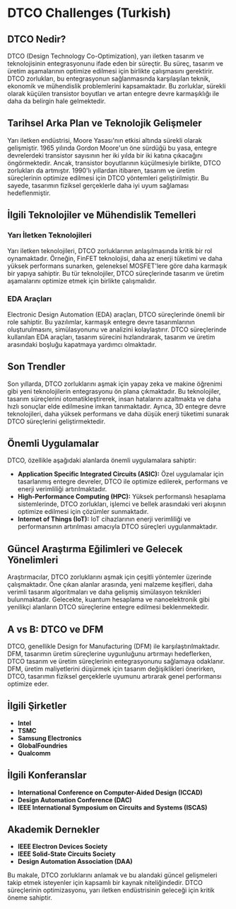 # DTCO Challenges (Turkish)

## DTCO Nedir?

DTCO (Design Technology Co-Optimization), yarı iletken tasarım ve teknolojisinin entegrasyonunu ifade eden bir süreçtir. Bu süreç, tasarım ve üretim aşamalarının optimize edilmesi için birlikte çalışmasını gerektirir. DTCO zorlukları, bu entegrasyonun sağlanmasında karşılaşılan teknik, ekonomik ve mühendislik problemlerini kapsamaktadır. Bu zorluklar, sürekli olarak küçülen transistor boyutları ve artan entegre devre karmaşıklığı ile daha da belirgin hale gelmektedir.

## Tarihsel Arka Plan ve Teknolojik Gelişmeler

Yarı iletken endüstrisi, Moore Yasası'nın etkisi altında sürekli olarak gelişmiştir. 1965 yılında Gordon Moore'un öne sürdüğü bu yasa, entegre devrelerdeki transistor sayısının her iki yılda bir iki katına çıkacağını öngörmektedir. Ancak, transistor boyutlarının küçülmesiyle birlikte, DTCO zorlukları da artmıştır. 1990'lı yıllardan itibaren, tasarım ve üretim süreçlerinin optimize edilmesi için DTCO yöntemleri geliştirilmiştir. Bu sayede, tasarımın fiziksel gerçeklerle daha iyi uyum sağlaması hedeflenmiştir.

## İlgili Teknolojiler ve Mühendislik Temelleri

### Yarı İletken Teknolojileri

Yarı iletken teknolojileri, DTCO zorluklarının anlaşılmasında kritik bir rol oynamaktadır. Örneğin, FinFET teknolojisi, daha az enerji tüketimi ve daha yüksek performans sunarken, geleneksel MOSFET'lere göre daha karmaşık bir yapıya sahiptir. Bu tür teknolojiler, DTCO süreçlerinde tasarım ve üretim aşamalarını optimize etmek için birlikte çalışmalıdır.

### EDA Araçları

Electronic Design Automation (EDA) araçları, DTCO süreçlerinde önemli bir role sahiptir. Bu yazılımlar, karmaşık entegre devre tasarımlarının oluşturulmasını, simülasyonunu ve analizini kolaylaştırır. DTCO süreçlerinde kullanılan EDA araçları, tasarım sürecini hızlandırarak, tasarım ve üretim arasındaki boşluğu kapatmaya yardımcı olmaktadır.

## Son Trendler

Son yıllarda, DTCO zorluklarını aşmak için yapay zeka ve makine öğrenimi gibi yeni teknolojilerin entegrasyonu ön plana çıkmaktadır. Bu teknolojiler, tasarım süreçlerini otomatikleştirerek, insan hatalarını azaltmakta ve daha hızlı sonuçlar elde edilmesine imkan tanımaktadır. Ayrıca, 3D entegre devre teknolojileri, daha yüksek performans ve daha düşük enerji tüketimi sunarak DTCO süreçlerini geliştirmektedir.

## Önemli Uygulamalar

DTCO, özellikle aşağıdaki alanlarda önemli uygulamalara sahiptir:

- **Application Specific Integrated Circuits (ASIC):** Özel uygulamalar için tasarlanmış entegre devreler, DTCO ile optimize edilerek, performans ve enerji verimliliği artırılmaktadır.
- **High-Performance Computing (HPC):** Yüksek performanslı hesaplama sistemlerinde, DTCO zorlukları, işlemci ve bellek arasındaki veri akışının optimize edilmesi için çözümler sunmaktadır.
- **Internet of Things (IoT):** IoT cihazlarının enerji verimliliği ve performansının artırılması amacıyla DTCO süreçleri uygulanmaktadır.

## Güncel Araştırma Eğilimleri ve Gelecek Yönelimleri

Araştırmacılar, DTCO zorluklarını aşmak için çeşitli yöntemler üzerinde çalışmaktadır. Öne çıkan alanlar arasında, yeni malzeme keşifleri, daha verimli tasarım algoritmaları ve daha gelişmiş simülasyon teknikleri bulunmaktadır. Gelecekte, kuantum hesaplama ve nanoelektronik gibi yenilikçi alanların DTCO süreçlerine entegre edilmesi beklenmektedir.

## A vs B: DTCO ve DFM

DTCO, genellikle Design for Manufacturing (DFM) ile karşılaştırılmaktadır. DFM, tasarımın üretim süreçlerine uygunluğunu artırmayı hedeflerken, DTCO tasarım ve üretim süreçlerinin entegrasyonunu sağlamaya odaklanır. DFM, üretim maliyetlerini düşürmek için tasarım değişiklikleri önerirken, DTCO, tasarımın fiziksel gerçeklerle uyumunu artırarak genel performansı optimize eder.

## İlgili Şirketler

- **Intel**
- **TSMC**
- **Samsung Electronics**
- **GlobalFoundries**
- **Qualcomm**

## İlgili Konferanslar

- **International Conference on Computer-Aided Design (ICCAD)**
- **Design Automation Conference (DAC)**
- **IEEE International Symposium on Circuits and Systems (ISCAS)**

## Akademik Dernekler

- **IEEE Electron Devices Society**
- **IEEE Solid-State Circuits Society**
- **Design Automation Association (DAA)**

Bu makale, DTCO zorluklarını anlamak ve bu alandaki güncel gelişmeleri takip etmek isteyenler için kapsamlı bir kaynak niteliğindedir. DTCO süreçlerinin optimizasyonu, yarı iletken endüstrisinin geleceği için kritik öneme sahiptir.